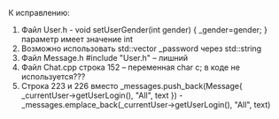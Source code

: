 К исправлению:
1. Файл User.h - void setUserGender(int gender) { _gender=gender; }  параметр имеет значение int
2. Возможно использовать std::vector<char> _password через std::string
3. Файл Message.h #include "User.h" – лишний
4. Файл Chat.cpp строка 152 – переменная char с; в коде не используется???
5. Строка 223 и 226 вместо _messages.push_back(Message{ _currentUser->getUserLogin(), "All", text }) - _messages.emplace_back(_currentUser->getUserLogin(), "All", text)
